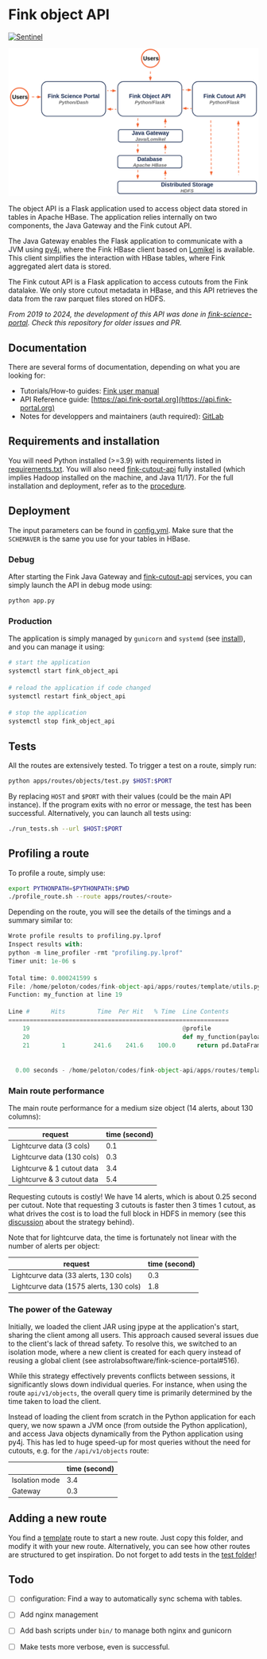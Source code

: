 # Fink object API

[![Sentinel](https://github.com/astrolabsoftware/fink-object-api/workflows/Sentinel/badge.svg)](https://github.com/astrolabsoftware/fink-object-api/actions?query=workflow%3ASentinel)

![structure](.github/API_fink.png)

The object API is a Flask application used to access object data stored in tables in Apache HBase. The application relies internally on two components, the Java Gateway and the Fink cutout API. 

The Java Gateway enables the Flask application to communicate with a JVM using [py4j](https://www.py4j.org/), where the Fink HBase client based on [Lomikel](https://github.com/hrivnac/Lomikel) is available. This client simplifies the interaction with HBase tables, where Fink aggregated alert data is stored.

The Fink cutout API is a Flask application to access cutouts from the Fink datalake. We only store cutout metadata in HBase, and this API retrieves the data from the raw parquet files stored on HDFS.

_From 2019 to 2024, the development of this API was done in [fink-science-portal](https://github.com/astrolabsoftware/fink-science-portal). Check this repository for older issues and PR._

## Documentation

There are several forms of documentation, depending on what you are looking for: 

- Tutorials/How-to guides: [Fink user manual](https://fink-broker.readthedocs.io/en/latest/services/search/getting_started/#quick-start-api)
- API Reference guide: [https://api.fink-portal.org](https://api.fink-portal.org)
- Notes for developpers and maintainers (auth required): [GitLab](https://gitlab.in2p3.fr/fink/rubin-performance-check/-/blob/main/portal/README.md?ref_type=heads)

## Requirements and installation

You will need Python installed (>=3.9) with requirements listed in [requirements.txt](requirements.txt). You will also need [fink-cutout-api](https://github.com/astrolabsoftware/fink-cutout-api) fully installed (which implies Hadoop installed on the machine, and Java 11/17). For the full installation and deployment, refer as to the [procedure](install/README.md).

## Deployment

The input parameters can be found in [config.yml](config.yml). Make sure that the `SCHEMAVER` is the same you use for your tables in HBase.

### Debug

After starting the Fink Java Gateway and [fink-cutout-api](https://github.com/astrolabsoftware/fink-cutout-api) services, you can simply launch the API in debug mode using:

```bash
python app.py
```

### Production

The application is simply managed by `gunicorn` and `systemd` (see [install](install/README.md)), and you can manage it using:

```bash
# start the application
systemctl start fink_object_api

# reload the application if code changed
systemctl restart fink_object_api

# stop the application
systemctl stop fink_object_api
```

## Tests

All the routes are extensively tested. To trigger a test on a route, simply run:

```bash
python apps/routes/objects/test.py $HOST:$PORT
```

By replacing `HOST` and `$PORT` with their values (could be the main API instance). If the program exits with no error or message, the test has been successful. Alternatively, you can launch all tests using:


```bash
./run_tests.sh --url $HOST:$PORT
```

## Profiling a route

To profile a route, simply use:

```bash
export PYTHONPATH=$PYTHONPATH:$PWD
./profile_route.sh --route apps/routes/<route>
```

Depending on the route, you will see the details of the timings and a summary similar to:

```python
Wrote profile results to profiling.py.lprof
Inspect results with:
python -m line_profiler -rmt "profiling.py.lprof"
Timer unit: 1e-06 s

Total time: 0.000241599 s
File: /home/peloton/codes/fink-object-api/apps/routes/template/utils.py
Function: my_function at line 19

Line #      Hits         Time  Per Hit   % Time  Line Contents
==============================================================
    19                                           @profile                                             
    20                                           def my_function(payload):                            
    21         1        241.6    241.6    100.0      return pd.DataFrame({payload["arg1"]: [1, 2, 3]})


  0.00 seconds - /home/peloton/codes/fink-object-api/apps/routes/template/utils.py:19 - my_function
```

### Main route performance

The main route performance for a medium size object (14 alerts, about 130 columns):

| request| time (second)|
|--------|--------------|
| Lightcurve data (3 cols) | 0.1 |
| Lightcurve data (130 cols) | 0.3 |
| Lightcurve & 1 cutout data | 3.4 |
| Lightcurve & 3 cutout data | 5.4 |

Requesting cutouts is costly! We have 14 alerts, which is about 0.25 second per cutout. Note that requesting 3 cutouts is faster then 3 times 1 cutout, as what drives the cost is to load the full block in HDFS in memory (see this [discussion](https://github.com/astrolabsoftware/fink-broker/issues/921) about the strategy behind). 

Note that for lightcurve data, the time is fortunately not linear with the number of alerts per object:

| request| time (second)|
|--------|--------------|
| Lightcurve data (33 alerts, 130 cols) | 0.3 |
| Lightcurve data (1575 alerts, 130 cols) | 1.8|


### The power of the Gateway

Initially, we loaded the client JAR using jpype at the application's start, sharing the client among all users. This approach caused several issues due to the client's lack of thread safety. To resolve this, we switched to an isolation mode, where a new client is created for each query instead of reusing a global client (see astrolabsoftware/fink-science-portal#516).

While this strategy effectively prevents conflicts between sessions, it significantly slows down individual queries. For instance, when using the route `api/v1/objects`, the overall query time is primarily determined by the time taken to load the client.

Instead of loading the client from scratch in the Python application for each query, we now spawn a JVM once (from outside the Python application), and access Java objects dynamically from the Python application using py4j. This has led to huge speed-up for most queries without the need for cutouts, e.g. for the `/api/v1/objects` route:

| | time (second)|
|--------|--------------|
| Isolation mode | 3.4 |
| Gateway | 0.3 | 

## Adding a new route

You find a [template](apps/routes/template) route to start a new route. Just copy this folder, and modify it with your new route. Alternatively, you can see how other routes are structured to get inspiration. Do not forget to add tests in the [test folder](tests/)!

## Todo

- [ ] configuration: Find a way to automatically sync schema with tables.
- [ ] Add nginx management
- [ ] Add bash scripts under `bin/` to manage both nginx and gunicorn
- [ ] Make tests more verbose, even is successful.

